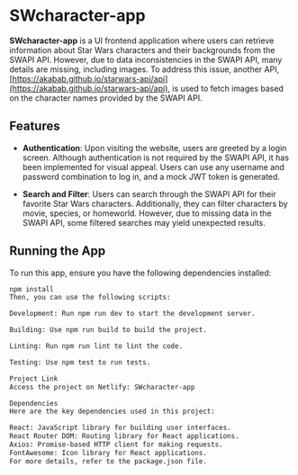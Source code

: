 # SWcharacter-app

**SWcharacter-app** is a UI frontend application where users can retrieve information about Star Wars characters and their backgrounds from the SWAPI API. However, due to data inconsistencies in the SWAPI API, many details are missing, including images. To address this issue, another API, [https://akabab.github.io/starwars-api/api](https://akabab.github.io/starwars-api/api), is used to fetch images based on the character names provided by the SWAPI API.

## Features

- **Authentication**: Upon visiting the website, users are greeted by a login screen. Although authentication is not required by the SWAPI API, it has been implemented for visual appeal. Users can use any username and password combination to log in, and a mock JWT token is generated.
  
- **Search and Filter**: Users can search through the SWAPI API for their favorite Star Wars characters. Additionally, they can filter characters by movie, species, or homeworld. However, due to missing data in the SWAPI API, some filtered searches may yield unexpected results.

## Running the App

To run this app, ensure you have the following dependencies installed:

```bash
npm install
Then, you can use the following scripts:

Development: Run npm run dev to start the development server.

Building: Use npm run build to build the project.

Linting: Run npm run lint to lint the code.

Testing: Use npm test to run tests.

Project Link
Access the project on Netlify: SWcharacter-app

Dependencies
Here are the key dependencies used in this project:

React: JavaScript library for building user interfaces.
React Router DOM: Routing library for React applications.
Axios: Promise-based HTTP client for making requests.
FontAwesome: Icon library for React applications.
For more details, refer to the package.json file.